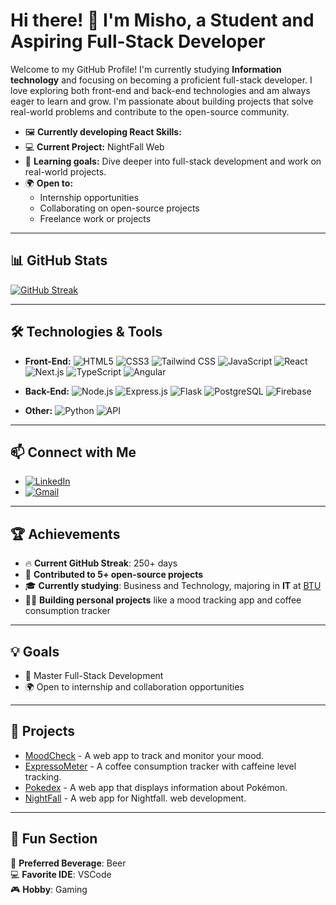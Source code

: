 # Hi there! 👋 I'm Misho, a Student and Aspiring Full-Stack Developer
Welcome to my GitHub Profile! I'm currently studying **Information technology** and focusing on becoming a proficient full-stack developer. I love exploring both front-end and back-end technologies and am always eager to learn and grow. I'm passionate about building projects that solve real-world problems and contribute to the open-source community.
- 🖼️ **Currently developing React Skills:** 
- 💻 **Current Project:** NightFall Web
- 🔭 **Learning goals:** Dive deeper into full-stack development and work on real-world projects.
- 🌍 **Open to:**
  - Internship opportunities
  - Collaborating on open-source projects
  - Freelance work or projects
---

## 📊 GitHub Stats
[![GitHub Streak](https://streak-stats.demolab.com/?user=Klasnimisho123)](https://git.io/streak-stats)

---
## 🛠️ Technologies & Tools
- **Front-End:** 
  ![HTML5](https://img.shields.io/badge/-HTML5-E34F26?logo=html5&logoColor=white&style=flat-square) 
  ![CSS3](https://img.shields.io/badge/-CSS3-1572B6?logo=css3&logoColor=white&style=flat-square) 
  ![Tailwind CSS](https://img.shields.io/badge/-Tailwind%20CSS-38B2AC?logo=tailwind-css&logoColor=white&style=flat-square) 
  ![JavaScript](https://img.shields.io/badge/-JavaScript-F7DF1E?logo=javascript&logoColor=black&style=flat-square) 
  ![React](https://img.shields.io/badge/-React-61DAFB?logo=react&logoColor=white&style=flat-square) 
  ![Next.js](https://img.shields.io/badge/-Next.js-000000?logo=nextdotjs&logoColor=white&style=flat-square) 
  ![TypeScript](https://img.shields.io/badge/-TypeScript-3178C6?logo=typescript&logoColor=white&style=flat-square)
  ![Angular](https://img.shields.io/badge/-Angular-DD0031?logo=angular&logoColor=white&style=flat-square)

- **Back-End:** 
  ![Node.js](https://img.shields.io/badge/-Node.js-339933?logo=node.js&logoColor=white&style=flat-square) 
  ![Express.js](https://img.shields.io/badge/-Express.js-000000?logo=express&logoColor=white&style=flat-square) 
  ![Flask](https://img.shields.io/badge/-Flask-000000?logo=flask&logoColor=white&style=flat-square) 
  ![PostgreSQL](https://img.shields.io/badge/-PostgreSQL-4169E1?logo=postgresql&logoColor=white&style=flat-square) 
  ![Firebase](https://img.shields.io/badge/-Firebase-FFCA28?logo=firebase&logoColor=white&style=flat-square)

- **Other:** 
  ![Python](https://img.shields.io/badge/-Python-3776AB?logo=python&logoColor=white&style=flat-square) 
  ![API](https://img.shields.io/badge/-API-33A4D9?logo=api&logoColor=white&style=flat-square)

---


## 📫 Connect with Me
- [![LinkedIn](https://img.shields.io/badge/-LinkedIn-0077B5?logo=linkedin&logoColor=white&style=flat-square)](https://www.linkedin.com/in/misho-silagava-9829aa292/)
- [![Gmail](https://img.shields.io/badge/-Gmail-D14836?logo=gmail&logoColor=white&style=flat-square)](mailto:mikheili.silagava@gmail.com) 


---

## 🏆 Achievements
- 🔥 **Current GitHub Streak**: 250+ days
- 🌟 **Contributed to 5+ open-source projects**
- 🎓 **Currently studying**: Business and Technology, majoring in **IT** at [BTU](https://btu.edu.ge/en/home-english/)
- 🧑‍💻 **Building personal projects** like a mood tracking app and coffee consumption tracker


---

## 💡 Goals
- 🔗 Master Full-Stack Development
- 🌍 Open to internship and collaboration opportunities
  
---

## 💼 Projects
- [MoodCheck](https://github.com/KlasniMisho123/moodcheck) - A web app to track and monitor your mood.
- [ExpressoMeter](https://github.com/KlasniMisho123/EspressoMeter) - A coffee consumption tracker with caffeine level tracking.
- [Pokedex](https://github.com/KlasniMisho123/pokedex) - A web app that displays information about Pokémon.
- [NightFall](https://github.com/KlasniMisho123/NightFall) - A web app for Nightfall. web development.

---

## 🎨 Fun Section
🍻 **Preferred Beverage**: Beer  
💻 **Favorite IDE**: VSCode  
🎮 **Hobby**: Gaming
